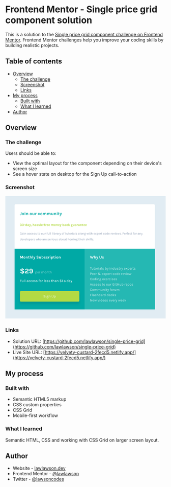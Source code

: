 # Frontend Mentor - Single price grid component solution

This is a solution to the [Single price grid component challenge on Frontend Mentor](https://www.frontendmentor.io/challenges/single-price-grid-component-5ce41129d0ff452fec5abbbc). Frontend Mentor challenges help you improve your coding skills by building realistic projects.

## Table of contents

- [Overview](#overview)
  - [The challenge](#the-challenge)
  - [Screenshot](#screenshot)
  - [Links](#links)
- [My process](#my-process)
  - [Built with](#built-with)
  - [What I learned](#what-i-learned)
- [Author](#author)

## Overview

### The challenge

Users should be able to:

- View the optimal layout for the component depending on their device's screen size
- See a hover state on desktop for the Sign Up call-to-action

### Screenshot

![](./images/screenshot.png)

### Links

- Solution URL: [https://github.com/lawlawson/single-price-grid](https://github.com/lawlawson/single-price-grid)
- Live Site URL: [https://velvety-custard-2fecd5.netlify.app/](https://velvety-custard-2fecd5.netlify.app/)

## My process

### Built with

- Semantic HTML5 markup
- CSS custom properties
- CSS Grid
- Mobile-first workflow

### What I learned

Semantic HTML, CSS and working with CSS Grid on larger screen layout.

## Author

- Website - [lawlawson.dev](https://lawlawson.dev/)
- Frontend Mentor - [@lawlawson](https://www.frontendmentor.io/profile/lawlawson)
- Twitter - [@lawsoncodes](https://twitter.com/lawsoncodes)
